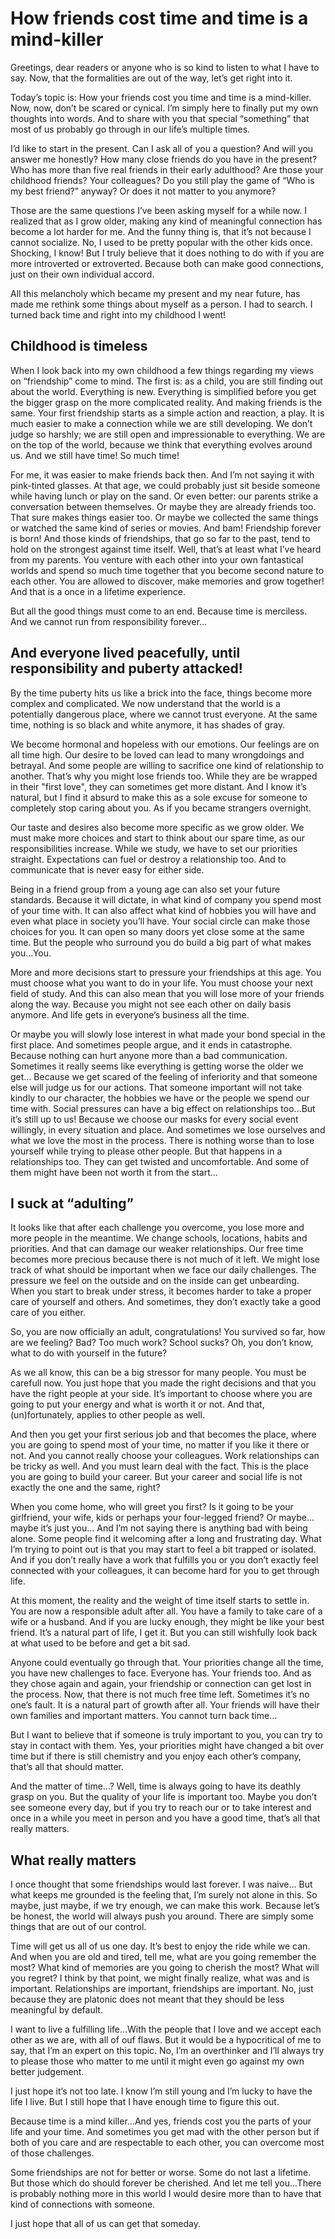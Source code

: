 # How friends cost time and time is a mind-killer

Greetings, dear readers or anyone who is so kind to listen to what I have to say. 
Now, that the formalities are out of the way, let’s get right into it. 

Today’s topic is: How your friends cost you time and time is a mind-killer. Now, now, don’t be scared or cynical. I’m simply here to finally put my own thoughts into words. And to share with you that special “something” that most of us probably go through in our life’s multiple times. 

I’d like to start in the present. Can I ask all of you a question? And will you answer me honestly? How many close friends do you have in the present? Who has more than five real friends in their early adulthood? Are those your childhood friends? Your colleagues? Do you still play the game of “Who is my best friend?” anyway? Or does it not matter to you anymore? 

Those are the same questions I’ve been asking myself for a while now. 
I realized that as I grow older, making any kind of meaningful connection has become a lot harder for me. And the funny thing is, that it’s not because I cannot socialize. No, I used to be pretty popular with the other kids once. Shocking, I know! But I truly believe that it does nothing to do with if you are more introverted or extroverted. Because both can make good connections, just on their own individual accord. 

All this melancholy which became my present and my near future, has made me rethink some things about myself as a person. I had to search. I turned back time and right into my childhood I went! 

## Childhood is timeless 

When I look back into my own childhood a few things regarding my views on “friendship” come to mind. The first is: as a child, you are still finding out about the world. Everything is new. Everything is simplified before you get the bigger grasp on the more complicated reality. And making friends is the same. Your first friendship starts as a simple action and reaction, a play. It is much easier to make a connection while we are still developing. We don’t judge so harshly; we are still open and impressionable to everything. We are on the top of the world, because we think that everything evolves around us. And we still have time! So much time! 

For me, it was easier to make friends back then. And I’m not saying it with pink-tinted glasses. At that age, we could probably just sit beside someone while having lunch or play on the sand. Or even better: our parents strike a conversation between themselves. Or maybe they are already friends too. That sure makes things easier too. Or maybe we collected the same things or watched the same kind of series or movies. And bam! Friendship forever is born! And those kinds of friendships, that go so far to the past, tend to hold on the strongest against time itself. Well, that’s at least what I’ve heard from my parents. You venture with each other into your own fantastical worlds and spend so much time together that you become second nature to each other. You are allowed to discover, make memories and grow together! And that is a once in a lifetime experience. 

But all the good things must come to an end. Because time is merciless. And we cannot run from responsibility forever… 

## And everyone lived peacefully, until responsibility and puberty attacked! 

By the time puberty hits us like a brick into the face, things become more complex and complicated. We now understand that the world is a potentially dangerous place, where we cannot trust everyone. At the same time, nothing is so black and white anymore, it has shades of gray. 

We become hormonal and hopeless with our emotions. Our feelings are on all time high. Our desire to be loved can lead to many wrongdoings and betrayal. And some people are willing to sacrifice one kind of relationship to another. That’s why you might lose friends too. While they are be wrapped in their "first love", they can sometimes get more distant. And I know it’s natural, but I find it absurd to make this as a sole excuse for someone to completely stop caring about you. As if you became strangers overnight. 

Our taste and desires also become more specific as we grow older. We must make more choices and start to think about our spare time, as our responsibilities increase. While we study, we have to set our priorities straight. Expectations can fuel or destroy a relationship too. And to communicate that is never easy for either side. 

Being in a friend group from a young age can also set your future standards. Because it will dictate, in what kind of company you spend most of your time with. It can also affect what kind of hobbies you will have and even what place in society you’ll have. Your social circle can make those choices for you. It can open so many doors yet close some at the same time. But the people who surround you do build a big part of what makes you…You. 

More and more decisions start to pressure your friendships at this age. You must choose what you want to do in your life. You must choose your next field of study. And this can also mean that you will lose more of your friends along the way. Because you might not see each other on daily basis anymore. And life gets in everyone’s business all the time. 

Or maybe you will slowly lose interest in what made your bond special in the first place. And sometimes people argue, and it ends in catastrophe. Because nothing can hurt anyone more than a bad communication. Sometimes it really seems like everything is getting worse the older we get… Because we get scared of the feeling of inferiority and that someone else will judge us for our actions. That someone important will not take kindly to our character, the hobbies we have or the people we spend our time with. Social pressures can have a big effect on relationships too…But it’s still up to us! Because we choose our masks for every social event willingly, in every situation and place. And sometimes we lose ourselves and what we love the most in the process. There is nothing worse than to lose yourself while trying to please other people. But that happens in a relationships too. They can get twisted and uncomfortable. And some of them might have been not worth it from the start… 

## I suck at “adulting” 

It looks like that after each challenge you overcome, you lose more and more people in the meantime. We change schools, locations, habits and priorities. And that can damage our weaker relationships. Our free time becomes more precious because there is not much of it left. We might lose track of what should be important when we face our daily challenges. The pressure we feel on the outside and on the inside can get unbearding. When you start to break under stress, it becomes harder to take a proper care of yourself and others. And sometimes, they don’t exactly take a good care of you either. 

So, you are now officially an adult, congratulations! You survived so far, how are we feeling? Bad? Too much work? School sucks? Oh, you don’t know, what to do with yourself in the future? 

As we all know, this can be a big stressor for many people. You must be carefull now. You just hope that you made the right decisions and that you have the right people at your side. It’s important to choose where you are going to put your energy and what is worth it or not. And that, (un)fortunately, applies to other people as well. 

And then you get your first serious job and that becomes the place, where you are going to spend most of your time, no matter if you like it there or not. And you cannot really choose your colleagues. Work relationships can be tricky as well. And you must learn deal with the fact. This is the place you are going to build your career. But your career and social life is not exactly the one and the same, right? 

When you come home, who will greet you first? Is it going to be your girlfriend, your wife, kids or perhaps your four-legged friend? Or maybe…maybe it’s just you… And I’m not saying there is anything bad with being alone. Some people find it welcoming after a long and frustrating day. What I’m trying to point out is that you may start to feel a bit trapped or isolated. And if you don’t really have a work that fulfills you or you don’t exactly feel connected with your colleagues, it can become hard for you to get through life. 

At this moment, the reality and the weight of time itself starts to settle in. You are now a responsible adult after all. You have a family to take care of a wife or a husband. And if you are lucky enough, they might be like your best friend. It’s a natural part of life, I get it. But you can still wishfully look back at what used to be before and get a bit sad. 

Anyone could eventually go through that. Your priorities change all the time, you have new challenges to face.  Everyone has. Your friends too. And as they chose again and again, your friendship or connection can get lost in the process. Now, that there is not much free time left. Sometimes it’s no one’s fault. It is a natural part of growth after all. Your friends will have their own families and important matters. You cannot turn back time... 

But I want to believe that if someone is truly important to you, you can try to stay in contact with them. Yes, your priorities might have changed a bit over time but if there is still chemistry and you enjoy each other’s company, that’s all that should matter. 

And the matter of time...? Well, time is always going to have its deathly grasp on you. But the quality of your life is important too. Maybe you don’t see someone every day, but if you try to reach our or to take interest and once in a while you meet in person and you have a good time, that’s all that really matters. 

## What really matters 

I once thought that some friendships would last forever. I was naive... But what keeps me grounded is the feeling that, I’m surely not alone in this. So maybe, just maybe, if we try enough, we can make this work. Because let’s be honest, the world will always push you around. There are simply some things that are out of our control. 

Time will get us all of us one day. It’s best to enjoy the ride while we can. And when you are old and tired, tell me, what are you going remember the most? What kind of memories are you going to cherish the most? What will you regret? I think by that point, we might finally realize, what was and is important. Relationships are important, friendships are important. No, just because they are platonic does not meant that they should be less meaningful by default. 

I want to live a fulfilling life...With the people that I love and we accept each other as we are, with all of ouf flaws. But it would be a hypocritical of me to say, that I’m an expert on this topic. No, I’m an overthinker and I’ll always try to please those who matter to me until it might even go against my own better judgement. 

I just hope it’s not too late. I know I’m still young and I’m lucky to have the life I live. But I still hope that I have enough time to figure this out.

Because time is a mind killer...And yes, friends cost you the parts of your life and your time. And sometimes you get mad with the other person but if both of you care and are respectable to each other, you can overcome most of those challenges. 

Some friendships are not for better or worse. Some do not last a lifetime. But those which do should forever be cherished. And let me tell you...There is probably nothing more in this world I would desire more than to have that kind of connections with someone. 

I just hope that all of us can get that someday. 

